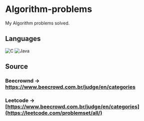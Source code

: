 # Algorithm-problems
My Algorithm problems solved.

## Languages
![C](https://img.shields.io/badge/C-00599C?style=for-the-badge&logo=c&logoColor=white)
![Java](https://img.shields.io/badge/Java-ED8B00?style=for-the-badge&logo=java&logoColor=white)

## Source
### Beecrownd -> https://www.beecrowd.com.br/judge/en/categories
### Leetcode -> [https://www.beecrowd.com.br/judge/en/categories](https://leetcode.com/problemset/all/)
